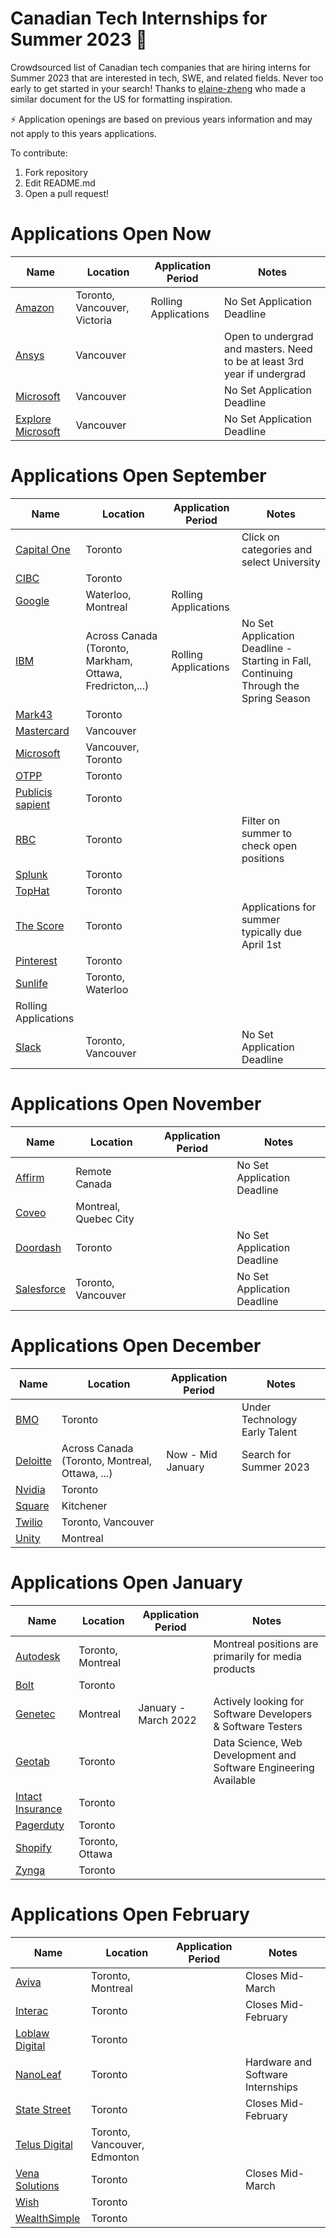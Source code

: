 # Canadian Tech Internships for Summer 2023 💼
Crowdsourced list of Canadian tech companies that are hiring interns for Summer 2023 that are interested in tech, SWE, and related fields. Never too early to get started in your search! Thanks to [elaine-zheng](https://github.com/elaine-zheng/summer2020internships) who made a similar document for the US for formatting inspiration.

⚡️ Application openings are based on previous years information and may not apply to this years applications.

To contribute:
 1. Fork repository
 2. Edit README.md
 3. Open a pull request!

# Applications Open Now 
 | Name  |  Location |  Application Period |  Notes |
 |---|---|---|---|
 |  [Amazon](https://www.amazon.jobs/zh/jobs/2114265/software-development-engineer-intern-2023-canada) |  Toronto, Vancouver, Victoria | Rolling Applications | No Set Application Deadline  |
 |  [Ansys](https://careers.ansys.com/job/Vancouver-Spring-and-Summer-2023-Intern-Software-Development-%28Remote%29-BACHELORSMASTERS-Brit-V6E2M6/885799200/) | Vancouver |  | Open to undergrad and masters. Need to be at least 3rd year if undergrad |
 | [Microsoft](https://careers.microsoft.com/students/us/en/job/1368428/Software-Engineering-Intern-Opportunities-for-University-Students-Canada) | Vancouver |  | No Set Application Deadline |
 | [Explore Microsoft](https://careers.microsoft.com/students/us/en/job/1388848/Explore-Microsoft-Intern-Opportunities-for-University-Students) | Vancouver |  | No Set Application Deadline |

# Applications Open September 
 | Name  |  Location |  Application Period |  Notes |
 |---|---|---|---|
 | [Capital One](https://www.capitalonecareers.ca/search-jobs) |  Toronto |  | Click on categories and select University  |
 |  [CIBC]( https://cibc.wd3.myworkdayjobs.com/campus) |  Toronto |    |   |
 |  [Google](https://careers.google.com/jobs/results/115367821606560454-software-developer-intern-bachelors-summer-2022/?distance=50&employment_type=INTERN&location=Canada) | Waterloo, Montreal | Rolling Applications | |
  |  [IBM](https://ibm.biz/IBMinternships) |  Across Canada (Toronto, Markham, Ottawa, Fredricton,...) | Rolling Applications | No Set Application Deadline - Starting in Fall, Continuing Through the Spring Season  |
|  [Mark43](https://www.mark43.com/departments/engineering/)  | Toronto |   | |
|  [Mastercard](https://mastercard.wd1.myworkdayjobs.com/CorporateCareers/job/Vancouver-Canada/Software-Development-Engineer-Intern--Summer-2021_R-113650-1) |  Vancouver |   |  |
 |  [Microsoft](https://careers.microsoft.com/students/us/en/job/1115401/Software-Engineer-Intern-Opportunities%E2%80%AF%E2%80%AF) | Vancouver, Toronto |  
|  [OTPP](https://otppb.wd3.myworkdayjobs.com/OntarioTeachers_Careers) |  Toronto |   |   |
 |  [Publicis sapient](https://sapient.avature.net/pscampus) | Toronto |  | |
 |  [RBC](https://jobs.rbc.com/ca/en/featuredopportunities/student-early-talent-jobs) |  Toronto |   |  Filter on summer to check open positions  | 
 |  [Splunk](https://jobs.jobvite.com/careers/splunk/job/oeaOdfw9/apply?__jvst=Job%20Board&__jvsd=LinkedIn) | Toronto |  | |
 |  [TopHat](https://jobs.lever.co/tophat) |  Toronto |  |   |
 |  [The Score](https://recruiting.ultipro.ca/SCO5000SCMV/JobBoard/99d4bf42-8955-9620-7bb8-7cc818df97c1/OpportunityDetail?opportunityId=e6d187fd-2988-457d-bd5a-8093b4907456) |  Toronto |  | Applications for summer typically due April 1st |
 |  [Pinterest](https://www.pinterestcareers.com/job-search-results/?job_type=Intern) | Toronto | 
 |  [Sunlife](https://sunlife.wd3.myworkdayjobs.com/Campus/3/refreshFacet/318c8bb6f553100021d223d9780d30be) |  Toronto, Waterloo |  |   |
 |  Rolling Applications  | 
 | [Slack](https://slack.com/careers/university-recruiting#openings) | Toronto, Vancouver |  | No Set Application Deadline |

 # Applications Open November 
 | Name  |  Location |  Application Period |  Notes |
 |---|---|---|---|
  |  [Affirm](https://boards.greenhouse.io/affirm/jobs/4650435003?utm_campaign=google_jobs_apply&utm_source=google_jobs_apply&utm_medium=organic) | Remote Canada |  | 	No Set Application Deadline |
 |  [Coveo](https://www.coveo.com/en/company/careers) |  Montreal, Quebec City |  |  |
 |  [Doordash](https://boards.greenhouse.io/doordash/jobs/3393965?gh_jid=3393965) | Toronto |  | No Set Application Deadline |
 |  [Salesforce](https://salesforce.wd1.myworkdayjobs.com/Futureforce_Internships/5/refreshFacet/318c8bb6f553100021d223d9780d30be?d=cta-summer-view-sjb-1) |  Toronto, Vancouver |  | 	No Set Application Deadline |

 # Applications Open December 
 | Name  |  Location |  Application Period |  Notes |
 |---|---|---|---|
 |  [BMO](https://bmo.wd3.myworkdayjobs.com/External/5/refreshFacet/318c8bb6f553100021d223d9780d30be) |  Toronto |  | Under Technology Early Talent |
 |  [Deloitte](https://careers.deloitte.ca/search/?createNewAlert=false&q=Summer+2022) |  Across Canada (Toronto, Montreal, Ottawa, ...) | Now - Mid January | Search for Summer 2023 |
 |  [Nvidia](https://nvidia.wd5.myworkdayjobs.com/NVIDIAExternalCareerSite/3/refreshFacet/318c8bb6f553100021d223d9780d30be) |  Toronto |  |  |
 |  [Square](https://careers.squareup.com/ca/en/university) |  Kitchener |  |   |
 |  [Twilio](https://boards.greenhouse.io/twilio/jobs/3424707) |  Toronto, Vancouver |  |  |
 |  [Unity]( https://careers.unity.com/university) |  Montreal | |   |
 
  # Applications Open January 
 | Name  |  Location |  Application Period |  Notes |
 |---|---|---|---|
  |  [Autodesk](https://autodesk.wd1.myworkdayjobs.com/uni/10/refreshFacet/318c8bb6f553100021d223d9780d30be) |  Toronto, Montreal |  | Montreal positions are primarily for media products |
 |  [Bolt](https://www.bolt.com/careers/) |  Toronto |   |   |
  |  [Genetec](https://apply.workable.com/genetec-inc/?lng=en) | Montreal | January - March 2022 | Actively looking for Software Developers & Software Testers |
  |  [Geotab](https://careers.geotab.com/jobs/) |  Toronto |  |  Data Science, Web Development and Software Engineering Available |
 |  [Intact Insurance](https://careers.intact.ca/ca/en/c/students-jobs) |  Toronto |  |   |
  |  [Pagerduty](https://jobs.lever.co/pagerduty?commitment=Intern%2FCAP) |  Toronto |  |   |
 |  [Shopify](https://www.shopify.ca/careers/search?specialties%5B%5D=interns&keywords=&sort=specialty_asc) |  Toronto, Ottawa |  |  |
  |  [Zynga](https://www.zynga.com/job-listing-category/internships-new-grads/) |  Toronto |  |  |

 # Applications Open February 
 | Name  |  Location |  Application Period |  Notes |
 |---|---|---|---|
  |  [Aviva](https://careers.avivacanada.com/career-levels/starting-your-career) |  Toronto, Montreal |  |  Closes Mid-March |
   |  [Interac](https://interac.applytojob.com/apply) |  Toronto |    |  Closes Mid-February | |
 |  [Loblaw Digital](https://jobs.lever.co/loblawdigital) |  Toronto | |   |
 |  [NanoLeaf](https://www.indeedjobs.com/nanoleaf/jobs) |  Toronto |   |  Hardware and Software Internships |
 |  [State Street](https://statestreet.wd1.myworkdayjobs.com/Global/1/refreshFacet/318c8bb6f553100021d223d9780d30be) |  Toronto | |  Closes Mid-February |
  |  [Telus Digital](https://telus.taleo.net/careersection/10000/jobsearch.ftl?f=null&a=null&multiline=true&ignoreSavedQuery?linktype=subnav#) |  Toronto, Vancouver, Edmonton |    |   |
 |  [Vena Solutions](https://careers.venasolutions.com/job-board/) |  Toronto |   |  Closes Mid-March |
 |  [Wish](https://jobs.lever.co/wish?department=University&team=University&location=Toronto%2C%20Canada) |  Toronto | |   |
 |  [WealthSimple](https://jobs.lever.co/wealthsimple?commitment=Intern) |  Toronto |   |   |
